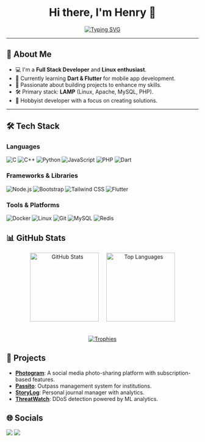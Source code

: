 # <div align="center">Hi there, I'm Henry 👋</div>
<div align="center">
  <a href="https://git.io/typing-svg">
    <img src="https://readme-typing-svg.herokuapp.com?font=Fira+Code&size=22&duration=4000&pause=1000&center=true&vCenter=true&width=450&lines=Full+Stack+Developer;Linux+Enthusiast;Find+me+at+127.0.0.1" alt="Typing SVG">
  </a>
</div>

---

## 🌟 About Me

- 💻 I'm a **Full Stack Developer** and **Linux enthusiast**.  
- 🌱 Currently learning **Dart & Flutter** for mobile app development.  
- 🚀 Passionate about building projects to enhance my skills.  
- 🛠️ Primary stack: **LAMP** (Linux, Apache, MySQL, PHP).  
- 🎯 Hobbyist developer with a focus on creating solutions.

---

## 🛠️ Tech Stack

### Languages
![C](https://img.shields.io/badge/C-A8B9CC?style=for-the-badge&logo=c&logoColor=white)
![C++](https://img.shields.io/badge/C++-00599C?style=for-the-badge&logo=c%2B%2B&logoColor=white)
![Python](https://img.shields.io/badge/Python-3776AB?style=for-the-badge&logo=python&logoColor=white)
![JavaScript](https://img.shields.io/badge/JavaScript-F7DF1E?style=for-the-badge&logo=javascript&logoColor=black)
![PHP](https://img.shields.io/badge/PHP-777BB4?style=for-the-badge&logo=php&logoColor=white)
![Dart](https://img.shields.io/badge/Dart-0175C2?style=for-the-badge&logo=dart&logoColor=white)

### Frameworks & Libraries
![Node.js](https://img.shields.io/badge/Node.js-339933?style=for-the-badge&logo=nodedotjs&logoColor=white)
![Bootstrap](https://img.shields.io/badge/Bootstrap-7952B3?style=for-the-badge&logo=bootstrap&logoColor=white)
![Tailwind CSS](https://img.shields.io/badge/Tailwind_CSS-38B2AC?style=for-the-badge&logo=tailwind-css&logoColor=white)
![Flutter](https://img.shields.io/badge/Flutter-02569B?style=for-the-badge&logo=flutter&logoColor=white)

### Tools & Platforms
![Docker](https://img.shields.io/badge/Docker-2496ED?style=for-the-badge&logo=docker&logoColor=white)
![Linux](https://img.shields.io/badge/Linux-FCC624?style=for-the-badge&logo=linux&logoColor=black)
![Git](https://img.shields.io/badge/Git-F05032?style=for-the-badge&logo=git&logoColor=white)
![MySQL](https://img.shields.io/badge/MySQL-4479A1?style=for-the-badge&logo=mysql&logoColor=white)
![Redis](https://img.shields.io/badge/Redis-DC382D?style=for-the-badge&logo=redis&logoColor=white)

## 📊 GitHub Stats

<div align="center">
  <img src="https://github-readme-stats.vercel.app/api?username=henry-jacq&show_icons=true&theme=github_dark&hide_border=true&count_private=true&icon_color=blue&title_color=blue" alt="GitHub Stats" height="180">
  &nbsp;&nbsp;&nbsp;
  <img src="https://github-readme-stats.vercel.app/api/top-langs/?username=henry-jacq&layout=compact&theme=github_dark&hide_border=true&title_color=blue" alt="Top Languages" height="180">
  <br><br><br>
  <a href="https://github.com/ryo-ma/github-profile-trophy">
    <img src="https://github-profile-trophy.vercel.app/?username=henry-jacq&theme=onestar&no-frame=true&row=1&column=6&margin-w=15&title_color=purple-600" alt="Trophies">
  </a>
</div>



## 🚀 Projects

- **[Photogram](https://github.com/henry-jacq/photogram)**: A social media photo-sharing platform with subscription-based features.  
- **[Passito](https://github.com/henry-jacq/passito)**: Outpass management system for institutions.  
- **[StoryLog](https://github.com/henry-jacq/storylog)**: Personal journal manager with analytics.  
- **[ThreatWatch](https://github.com/henry-jacq/threatwatch)**: DDoS detection powered by ML analytics.  

## 🌐 Socials

<p>
  <a href="https://t.me/henry_jacq" target="_blank"><img src="https://img.shields.io/badge/Telegram-%40henry_jacq-28a8ea"></a>
  <a href="https://linkedin.com/in/henry" target="_blank"><img src="https://img.shields.io/badge/LinkedIn-henry-informational"></a>
</p>
